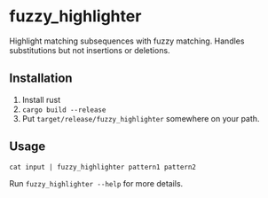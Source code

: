 # fuzzy_highlighter

Highlight matching subsequences with fuzzy matching.  Handles substitutions but
not insertions or deletions.

## Installation

1. Install rust
2. `cargo build --release`
3. Put `target/release/fuzzy_highlighter` somewhere on your path.

## Usage

    cat input | fuzzy_highlighter pattern1 pattern2

Run `fuzzy_highlighter --help` for more details.
